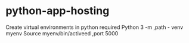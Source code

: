 # python-app-hosting
Create virtual environments in python required  Python 3 -m ,path - venv myenv  Source myenv/bin/activeed ,port 5000
